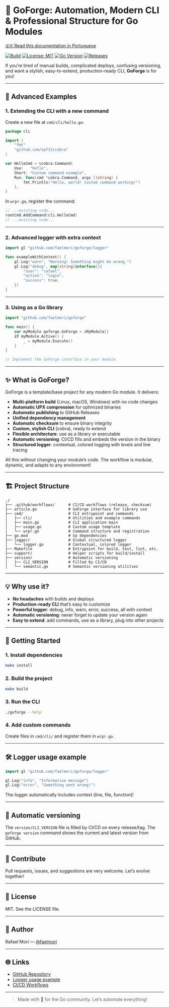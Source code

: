 # 🚀 GoForge: Automation, Modern CLI & Professional Structure for Go Modules

[🇧🇷 Read this documentation in Portuguese](docs/README.pt-BR.md)

[![Build](https://github.com/faelmori/goforge/actions/workflows/release.yml/badge.svg)](https://github.com/faelmori/goforge/actions/workflows/release.yml)
[![License: MIT](https://img.shields.io/badge/License-MIT-blue.svg)](LICENSE)
[![Go Version](https://img.shields.io/badge/go-%3E=1.20-blue)](go.mod)
[![Releases](https://img.shields.io/github/v/release/faelmori/goforge?include_prereleases)](https://github.com/faelmori/goforge/releases)

If you’re tired of manual builds, complicated deploys, confusing versioning, and want a stylish, easy-to-extend, production-ready CLI, **GoForge** is for you!

---

## 🌟 Advanced Examples

### 1. Extending the CLI with a new command

Create a new file at `cmd/cli/hello.go`:

```go
package cli

import (
    "fmt"
    "github.com/spf13/cobra"
)

var HelloCmd = &cobra.Command{
    Use:   "hello",
    Short: "Custom command example",
    Run: func(cmd *cobra.Command, args []string) {
        fmt.Println("Hello, world! Custom command working!")
    },
}
```

In `wrpr.go`, register the command:

```go
// ...existing code...
rootCmd.AddCommand(cli.HelloCmd)
// ...existing code...
```

---

### 2. Advanced logger with extra context

```go
import gl "github.com/faelmori/goforge/logger"

func exampleWithContext() {
    gl.Log("warn", "Warning! Something might be wrong.")
    gl.Log("debug", map[string]interface{}{
        "user": "rafael",
        "action": "login",
        "success": true,
    })
}
```

---

### 3. Using as a Go library

```go
import "github.com/faelmori/goforge"

func main() {
    var myModule goforge.GoForge = &MyModule{}
    if myModule.Active() {
        _ = myModule.Execute()
    }
}

// Implement the GoForge interface in your module
```

---

## ✨ What is GoForge?

GoForge is a template/base project for any modern Go module. It delivers:

- **Multi-platform build** (Linux, macOS, Windows) with no code changes
- **Automatic UPX compression** for optimized binaries
- **Automatic publishing** to GitHub Releases
- **Unified dependency management**
- **Automatic checksum** to ensure binary integrity
- **Custom, stylish CLI** (cobra), ready to extend
- **Flexible architecture**: use as a library or executable
- **Automatic versioning**: CI/CD fills and embeds the version in the binary
- **Structured logger**: contextual, colored logging with levels and line tracing

All this without changing your module’s code. The workflow is modular, dynamic, and adapts to any environment!

---

## 🏗️ Project Structure

```plain text
./
├── .github/workflows/      # CI/CD workflows (release, checksum)
├── article.go              # GoForge interface for library use
├── cmd/                    # CLI entrypoint and commands
│   ├── cli/                # Utilities and example commands
│   ├── main.go             # CLI application main
│   ├── usage.go            # Custom usage template
│   └── wrpr.go             # Command structure and registration
├── go.mod                  # Go dependencies
├── logger/                 # Global structured logger
│   └── logger.go           # Contextual, colored logger
├── Makefile                # Entrypoint for build, test, lint, etc.
├── support/                # Helper scripts for build/install
├── version/                # Automatic versioning
│   ├── CLI_VERSION         # Filled by CI/CD
│   └── semantic.go         # Semantic versioning utilities
```

---

## 💡 Why use it?

- **No headaches** with builds and deploys
- **Production-ready CLI** that’s easy to customize
- **Powerful logger**: debug, info, warn, error, success, all with context
- **Automatic versioning**: never forget to update your version again
- **Easy to extend**: add commands, use as a library, plug into other projects

---

## 🚀 Getting Started

### 1. Install dependencies

```sh
make install
```

### 2. Build the project

```sh
make build
```

### 3. Run the CLI

```sh
./goforge --help
```

### 4. Add custom commands

Create files in `cmd/cli/` and register them in `wrpr.go`.

---

## 🛠️ Logger usage example

```go
import gl "github.com/faelmori/goforge/logger"

gl.Log("info", "Informative message")
gl.Log("error", "Something went wrong!")
```

The logger automatically includes context (line, file, function)!

---

## 🔄 Automatic versioning

The `version/CLI_VERSION` file is filled by CI/CD on every release/tag. The `goforge version` command shows the current and latest version from GitHub.

---

## 🤝 Contribute

Pull requests, issues, and suggestions are very welcome. Let’s evolve together!

---

## 📄 License

MIT. See the LICENSE file.

---

## 👤 Author

Rafael Mori — [@faelmori](https://github.com/faelmori)

---

## 🌐 Links

- [GitHub Repository](https://github.com/faelmori/goforge)
- [Logger usage example](logger/logger.go)
- [CI/CD Workflows](.github/workflows/)

---

> Made with 💙 for the Go community. Let’s automate everything!
